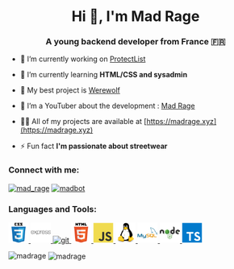 <h1 align="center">Hi 👋, I'm Mad Rage</h1>
<h3 align="center">A young backend developer from France 🇫🇷</h3>

- 🤖 I’m currently working on [ProtectList](https://protectlist.xyz)

- 🌱 I’m currently learning **HTML/CSS and sysadmin**

- 🐺 My best project is [Werewolf](https://discord.com/oauth2/authorize?client_id=1235903167938691102)

- 🎥 I’m a YouTuber about the development : [Mad Rage](https://www.youtube.com/@Mad_Rage)

- 👨‍💻 All of my projects are available at [https://madrage.xyz](https://madrage.xyz)

- ⚡ Fun fact **I'm passionate about streetwear**

<h3 align="left">Connect with me:</h3>
<p align="left">
<a href="https://www.youtube.com/c/mad_rage" target="blank"><img align="center" src="https://raw.githubusercontent.com/rahuldkjain/github-profile-readme-generator/master/src/images/icons/Social/youtube.svg" alt="mad_rage" height="30" width="40" /></a>
<a href="https://discord.gg/madbot" target="blank"><img align="center" src="https://raw.githubusercontent.com/rahuldkjain/github-profile-readme-generator/master/src/images/icons/Social/discord.svg" alt="madbot" height="30" width="40" /></a>
</p>

<h3 align="left">Languages and Tools:</h3>
<p align="left"> <a href="https://www.w3schools.com/css/" target="_blank" rel="noreferrer"> <img src="https://raw.githubusercontent.com/devicons/devicon/master/icons/css3/css3-original-wordmark.svg" alt="css3" width="40" height="40"/> </a> <a href="https://expressjs.com" target="_blank" rel="noreferrer"> <img src="https://raw.githubusercontent.com/devicons/devicon/master/icons/express/express-original-wordmark.svg" alt="express" width="40" height="40"/> </a> <a href="https://git-scm.com/" target="_blank" rel="noreferrer"> <img src="https://www.vectorlogo.zone/logos/git-scm/git-scm-icon.svg" alt="git" width="40" height="40"/> </a> <a href="https://www.w3.org/html/" target="_blank" rel="noreferrer"> <img src="https://raw.githubusercontent.com/devicons/devicon/master/icons/html5/html5-original-wordmark.svg" alt="html5" width="40" height="40"/> </a> <a href="https://developer.mozilla.org/en-US/docs/Web/JavaScript" target="_blank" rel="noreferrer"> <img src="https://raw.githubusercontent.com/devicons/devicon/master/icons/javascript/javascript-original.svg" alt="javascript" width="40" height="40"/> </a> <a href="https://www.linux.org/" target="_blank" rel="noreferrer"> <img src="https://raw.githubusercontent.com/devicons/devicon/master/icons/linux/linux-original.svg" alt="linux" width="40" height="40"/> </a> <a href="https://www.mysql.com/" target="_blank" rel="noreferrer"> <img src="https://raw.githubusercontent.com/devicons/devicon/master/icons/mysql/mysql-original-wordmark.svg" alt="mysql" width="40" height="40"/> </a> <a href="https://nodejs.org" target="_blank" rel="noreferrer"> <img src="https://raw.githubusercontent.com/devicons/devicon/master/icons/nodejs/nodejs-original-wordmark.svg" alt="nodejs" width="40" height="40"/> </a> <a href="https://www.typescriptlang.org/" target="_blank" rel="noreferrer"> <img src="https://raw.githubusercontent.com/devicons/devicon/master/icons/typescript/typescript-original.svg" alt="typescript" width="40" height="40"/> </a> </p>

<p><img align="left" src="https://github-readme-stats.vercel.app/api/top-langs?username=madrage&show_icons=true&theme=dark&locale=en&layout=compact" alt="madrage" /></p>

<p>&nbsp;<img align="center" src="https://github-readme-stats.vercel.app/api?username=madrage&show_icons=true&theme=dark&locale=en" alt="madrage" /></p>

